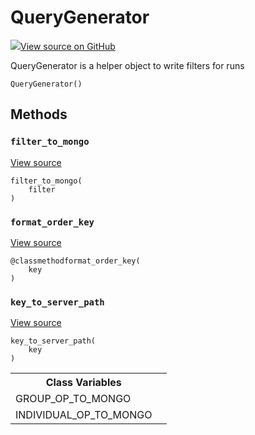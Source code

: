 # QueryGenerator

<!-- Insert buttons and diff -->


[![](https://www.tensorflow.org/images/GitHub-Mark-32px.png)View source on GitHub](https://www.github.com/wandb/client/tree/master/wandb/apis/public.py#L1787-L1881)




QueryGenerator is a helper object to write filters for runs

<pre><code>QueryGenerator()</code></pre>



<!-- Placeholder for "Used in" -->


## Methods

<h3 id="filter_to_mongo"><code>filter_to_mongo</code></h3>

<a target="_blank" href="https://www.github.com/wandb/client/tree/master/wandb/apis/public.py#L1873-L1881">View source</a>

<pre><code>filter_to_mongo(
    filter
)</code></pre>




<h3 id="format_order_key"><code>format_order_key</code></h3>

<a target="_blank" href="https://www.github.com/wandb/client/tree/master/wandb/apis/public.py#L1806-L1822">View source</a>

<pre><code>@classmethod</code><code>format_order_key(
    key
)</code></pre>




<h3 id="key_to_server_path"><code>key_to_server_path</code></h3>

<a target="_blank" href="https://www.github.com/wandb/client/tree/master/wandb/apis/public.py#L1836-L1847">View source</a>

<pre><code>key_to_server_path(
    key
)</code></pre>








<!-- Tabular view -->
<table>
<tr><th>Class Variables</th></tr>

<tr>
<td>
GROUP_OP_TO_MONGO<a id="GROUP_OP_TO_MONGO"></a>
</td>
<td>

</td>
</tr><tr>
<td>
INDIVIDUAL_OP_TO_MONGO<a id="INDIVIDUAL_OP_TO_MONGO"></a>
</td>
<td>

</td>
</tr>
</table>

